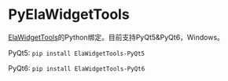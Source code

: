 # PyElaWidgetTools

[ElaWidgetTools](https://github.com/Liniyous/ElaWidgetTools)的Python绑定。目前支持PyQt5&PyQt6，Windows。

PyQt5: `pip install ElaWidgetTools-PyQt5`

PyQt6: `pip install ElaWidgetTools-PyQt6`